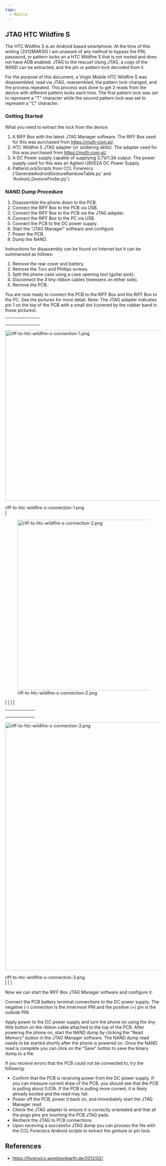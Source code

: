 ```yaml
---
tags:
  - Mobile
---
```

## JTAG HTC Wildfire S

The HTC Wildfire S is an Android based smartphone. At the time of this
writing (2012MAR30) I am unaware of any method to bypass the PIN,
password, or pattern locks on a HTC Wildfire S that is not rooted and
does not have ADB enabled. JTAG to the rescue! Using JTAG, a copy of the
NAND can be extracted, and the pin or pattern lock decoded from it.

For the purpose of this document, a Virgin Mobile HTC Wildfire S was
disassembled, read via JTAG, reassembled, the pattern lock changed, and
the process repeated. This process was done to get 2 reads from the
device with different pattern locks each time. The first pattern lock
was set to represent a "T" character while the second pattern lock was
set to represent a "C" character.

### Getting Started

What you need to extract the lock from the device:

1.  A RIFF Box with the latest JTAG Manager software. The RIFF Box used
    for this was purchased from <https://multi-com.pl/>.
2.  HTC Wildfire S JTAG adapter (or soldering skillz). The adapter used
    for this was purchased from <https://multi-com.pl/>.
3.  A DC Power supply capable of supplying 3.7V/1.3A output. The power
    supply used for this was an Agilent U8002A DC Power Supply.
4.  PatternLockScripts from CCL Forensics
    ('GenerateAndroidGestureRainbowTable.py' and
    'Android_GestureFinder.py').

### NAND Dump Procedure

1.  Disassemble the phone down to the PCB.
2.  Connect the RIFF Box to the PCB via USB.
3.  Connect the RIFF Box to the PCB via the JTAG adapter.
4.  Connect the RIFF Box to the PC via USB.
5.  Connect the PCB to the DC power supply.
6.  Start the "JTAG Manager" software and configure.
7.  Power the PCB.
8.  Dump the NAND.

Instructions for disassembly can be found on Internet but it can be
summarised as follows:

1.  Remove the rear cover and battery.
2.  Remove the Torx and Phillips screws.
3.  Split the phone case using a case opening tool (guitar pick).
4.  Disconnect the 3 tiny ribbon cables (tweezers on either side).
5.  Remove the PCB.

You are now ready to connect the PCB to the RIFF Box and the RIFF Box to
the PC. See the pictures for more detail. Note: The JTAG adapter
indicates pin 1 on the top of the PCB with a small dot (covered by the
rubber band in these pictures).

|                                                                         |                                                                         |
|-------------------------------------------------------------------------|-------------------------------------------------------------------------|
| <figure>
 <img src="riff-to-htc-wildfire-s-connection-1.png"
 title="riff-to-htc-wildfire-s-connection-1.png" width="550"
 alt="riff-to-htc-wildfire-s-connection-1.png" />
 <figcaption
 aria-hidden="true">riff-to-htc-wildfire-s-connection-1.png</figcaption>
 </figure>                                                                | <figure>
                                                                           <img src="riff-to-htc-wildfire-s-connection-2.png"
                                                                           title="riff-to-htc-wildfire-s-connection-2.png" width="550"
                                                                           alt="riff-to-htc-wildfire-s-connection-2.png" />
                                                                           <figcaption
                                                                           aria-hidden="true">riff-to-htc-wildfire-s-connection-2.png</figcaption>
                                                                           </figure>                                                                |
|                                                                         |                                                                         |

|                                                                         |
|-------------------------------------------------------------------------|
| <figure>
 <img src="riff-to-htc-wildfire-s-connection-3.png"
 title="riff-to-htc-wildfire-s-connection-3.png" width="800"
 alt="riff-to-htc-wildfire-s-connection-3.png" />
 <figcaption
 aria-hidden="true">riff-to-htc-wildfire-s-connection-3.png</figcaption>
 </figure>                                                                |
|                                                                         |

Now we can start the RIFF Box JTAG Manager software and configure it.

Connect the PCB battery terminal connections to the DC power supply. The
negative (-) connection is the innermost PIN and the positive (+) pin is
the outside PIN.

Apply power to the DC power supply and turn the phone on using the tiny
little button on the ribbon cable attached to the top of the PCB. After
powering the phone on, start the NAND dump by clicking the "Read Memory"
button in the JTAG Manager software. The NAND dump read needs to be
started shortly after the phone is powered on. Once the NAND read is
complete you can click on the "Save" button to save the binary dump to a
file.

If you receive errors that the PCB could not be connected to, try the
following:

- Confirm that the PCB is receiving power from the DC power supply. If
  you can measure current draw of the PCB, you should see that the PCB
  is pulling about 0.07A. If the PCB is pulling more current, it is
  likely already booted and the read may fail.
- Power off the PCB, power it back on, and immediately start the JTAG
  Manager read.
- Check the JTAG adapter to ensure it is correctly orientated and that
  all the pogo pins are touching the PCB JTAG pads.
- Recheck the JTAG to PCB connections.
- Upon receiving a successful JTAG dump you can process the file with
  the CCL Forensics Android scripts to extract the gesture or pin lock.

## References

* <https://forensics.spreitzenbarth.de/2012/02/>
